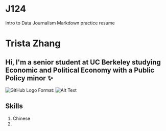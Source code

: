 # J124
Intro to Data Journalism Markdown practice resume 
# Trista Zhang
## Hi, I'm a senior student at UC Berkeley studying Economic and Political Economy with a Public Policy minor :sparkles:
![GitHub Logo](/images/logo.png)
Format: ![Alt Text](url)
## Skills
1. Chinese
2.
